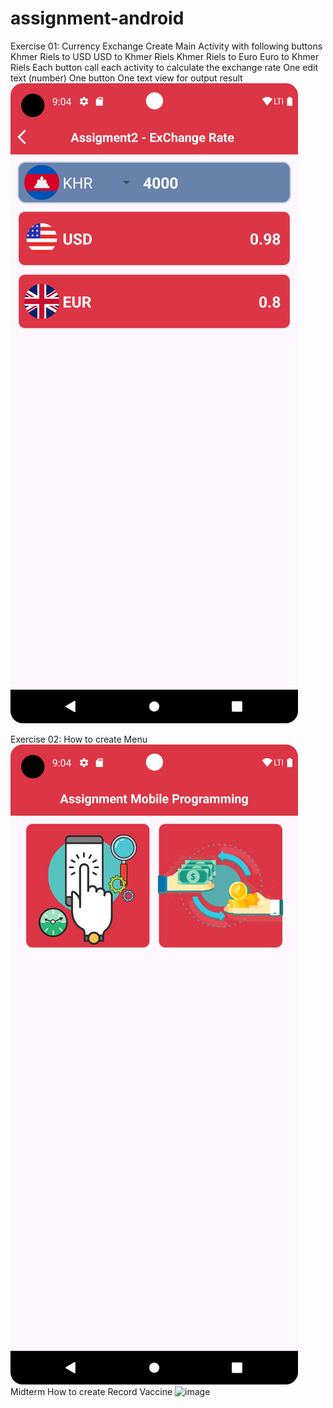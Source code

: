 # assignment-android
Exercise 01: Currency Exchange
    Create Main Activity with following buttons
    Khmer Riels to USD
    USD to Khmer Riels
    Khmer Riels to Euro
    Euro to Khmer Riels
Each button call each activity to calculate the exchange rate
    One edit text (number)
    One button
    One text view for output result
    ![Exercise 01_screen](image.png)

Exercise 02: How to create Menu
    ![Exercise 02_screen](image-1.png)
Midterm How to create Record Vaccine
![image](https://github.com/raksmeychham168/assignment-android/assets/157896240/630aac91-e6e4-4fb6-8fa2-2e56139fdaca)
